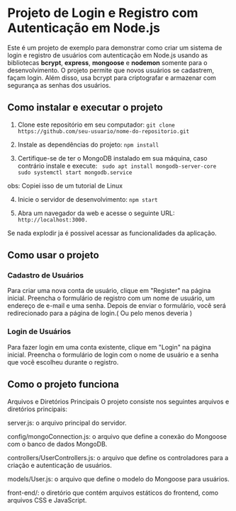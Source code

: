 ﻿# Projeto de Login e Registro com Autenticação em Node.js

Este é um projeto de exemplo para demonstrar como criar um sistema de login e registro de usuários com autenticação em Node.js usando as bibliotecas **bcrypt**, **express**, **mongoose** e **nodemon** somente para o desenvolvimento. O projeto permite que novos usuários se cadastrem, façam login. Além disso, usa bcrypt para criptografar e armazenar com segurança as senhas dos usuários.

## Como instalar e executar o projeto

1) Clone este repositório em seu computador:
``` git clone https://github.com/seu-usuario/nome-do-repositorio.git ```

2) Instale as dependências do projeto:
```npm install```

3) Certifique-se de ter o MongoDB instalado em sua máquina, caso contrário instale e execute:
``` sudo apt install mongodb-server-core sudo systemctl start mongodb.service```

obs: Copiei isso de um tutorial de Linux

4) Inicie o servidor de desenvolvimento:
```npm start```

5) Abra um navegador da web e acesse o seguinte URL:
``` http://localhost:3000.```

Se nada explodir ja é possivel acessar as funcionalidades da aplicação. 

## Como usar o projeto
### Cadastro de Usuários
Para criar uma nova conta de usuário, clique em "Register" na página inicial. Preencha o formulário de registro com um nome de usuário, um endereço de e-mail e uma senha. Depois de enviar o formulário, você será redirecionado para a página de login.( Ou pelo menos deveria )

### Login de Usuários
Para fazer login em uma conta existente, clique em "Login" na página inicial. Preencha o formulário de login com o nome de usuário e a senha que você escolheu durante o registro.

## Como o projeto funciona
Arquivos e Diretórios Principais
O projeto consiste nos seguintes arquivos e diretórios principais:

server.js: o arquivo principal do servidor.

config/mongoConnection.js: o arquivo que define a conexão do Mongoose com o banco de dados MongoDB.

controllers/UserControllers.js: o arquivo que define os controladores para a criação e autenticação de usuários.

models/User.js: o arquivo que define o modelo do Mongoose para usuários.

front-end/: o diretório que contém arquivos estáticos do frontend, como arquivos CSS e JavaScript.
